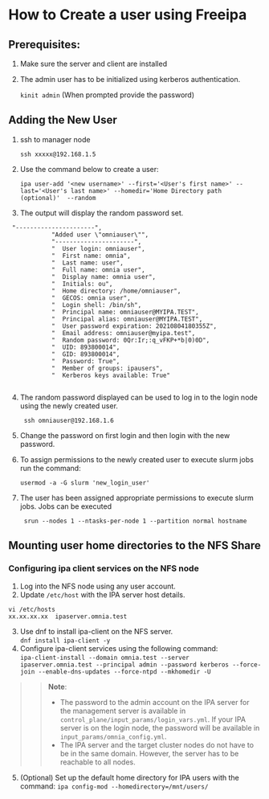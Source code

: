 # How to Create a user using Freeipa

## Prerequisites:
1. Make sure the server and client are installed
2. The admin user has to be initialized using kerberos authentication.

   `kinit admin` (When prompted provide the password)
   

## Adding the New User
1. ssh to manager node

	`ssh xxxxx@192.168.1.5`

2. Use the command below to create a user:

	`ipa user-add '<new username>' --first='<User's first name>'
    --last='<User's last name>' --homedir='Home Directory path (optional)' 
    --random`

3. The output will display the random password set. 
```
 "----------------------",
            "Added user \"omniauser\"",
            "----------------------",
            "  User login: omniauser",
            "  First name: omnia",
            "  Last name: user",
            "  Full name: omnia user",
            "  Display name: omnia user",
            "  Initials: ou",
            "  Home directory: /home/omniauser",
            "  GECOS: omnia user",
            "  Login shell: /bin/sh",
            "  Principal name: omniauser@MYIPA.TEST",
            "  Principal alias: omniauser@MYIPA.TEST",
            "  User password expiration: 20210804180355Z",
            "  Email address: omniauser@myipa.test",
            "  Random password: 0Qr:Ir;:q_vFKP+*b|0)0D",
            "  UID: 893800014",
            "  GID: 893800014",
            "  Password: True",
            "  Member of groups: ipausers",
            "  Kerberos keys available: True"			
			
```
			
4. The random password displayed can be used to log in to the login node using the newly created user.

	` ssh omniauser@192.168.1.6`

5. Change the password on first login and then login with the new password.

6. To assign permissions to the newly created user to execute slurm jobs run the command:

   `usermod -a -G slurm 'new_login_user'`
7. The user has been assigned appropriate permissions to execute slurm jobs. Jobs can be executed

	` srun --nodes 1 --ntasks-per-node 1 --partition normal hostname`

## Mounting user home directories to the NFS Share
### Configuring ipa client services on the NFS node
1. Log into the NFS node using any user account.
2. Update `/etc/host` with the IPA server host details. <br>
```text
vi /etc/hosts 
xx.xx.xx.xx  ipaserver.omnia.test
```
3. Use dnf to install ipa-client on the NFS server. <br>
`dnf install ipa-client -y`
4. Configure ipa-client services using the following command: <br>
`ipa-client-install --domain omnia.test --server ipaserver.omnia.test --principal admin --password kerberos --force-join --enable-dns-updates --force-ntpd --mkhomedir -U`

>> **Note**:
>> * The password to the admin account on the IPA server for the management server is available in `control_plane/input_params/login_vars.yml`. If your IPA server is on the login node, the password will be available in `input_params/omnia_config.yml`.
>> * The IPA server and the target cluster nodes do not have to be in the same domain. However, the server has to be reachable to all nodes.

5. (Optional) Set up the default home directory for IPA users with the command: `ipa config-mod --homedirectory=/mnt/users/ `